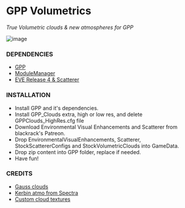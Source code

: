 # GPP Volumetrics
*True Volumetric clouds & new atmospheres for GPP*

![image](https://i.imgur.com/hBpO42n.png)


### DEPENDENCIES

- [GPP](https://github.com/Galileo88/Galileos-Planet-Pack)
- [ModuleManager](https://forum.kerbalspaceprogram.com/topic/50533-18x-112x-module-manager-423-july-03th-2023-fireworks-season/)
- [EVE Release 4 & Scatterer](https://www.patreon.com/blackrack)

### INSTALLATION


- Install GPP and it's dependencies.
- Install GPP_Clouds extra, high or low res, and delete GPPClouds_HighRes.cfg file
- Download Environmental Visual Enhancements and Scatterer from blackrack's Patreon.
- Drop EnvironmentalVisualEnhancements, Scatterer, StockScattererConfigs and StockVolumetricClouds into GameData.
- Drop zip content into GPP folder, replace if needed.
- Have fun!


### CREDITS



-  [Gauss clouds](https://github.com/rbeap0/JNSQVolumetrics)
-  [Kerbin atmo from Spectra ](https://forum.kerbalspaceprogram.com/topic/159443-1123-spectra-visual-compilation-162-horizons-26th-july-2022/)
-  [Custom cloud textures](https://forum.kerbalspaceprogram.com/topic/214900-infinite-discoveries-099-112x/)
